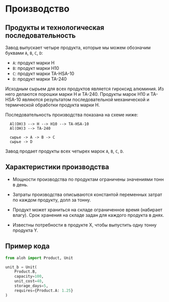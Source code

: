 # Производство

## Продукты и технологическая последовательность

Завод выпускает четыре продукта, которые мы можем обозначим буквами `A`,
`B`, `C`, `D`:

- `A`: продукт марки H
- `B`: продукт марки H10
- `C`: продукт марки TA-HSA-10
- `D`: продукт марки TA-240

Исходным сырьем для всех продуктов является гироксид алюминия. Из него
делаются порошки марки H и TA-240. Продукты марок H10 и TA-HSA-10
являются результатом последовательной механической и термической
обработки продукта марки H.

Последовательность производства показана на схеме ниже:

      Al(OH)3 --> H --> H10 --> TA-HSA-10
      Al(OH)3 --> TA-240

      сырье -> A -> B -> C
      сырье -> D

Завод продает продукты всех четырех марок `A`, `B`, `C`, `D`.

## Характеристики производства

-   Мощности производства по продуктам ограничены значениями тонн в день.

-   Затраты производства описываются константой переменных затрат по
    каждом продукту, долл за тонну.

-   Продукт может храниться на складе ограниченное время (набирает
    влагу). Срок хранения на складе задан для каждого продукта в днях.

-   Известны потребности в продукте X, чтобы выпустить одну тонну
    продукта Y.
    
## Пример кода

```python
from aloh import Product, Unit

unit_b = Unit(
    Product.B, 
    capacity=100, 
    unit_cost=40, 
    storage_days=5, 
    requires={Product.A: 1.25}
)
```